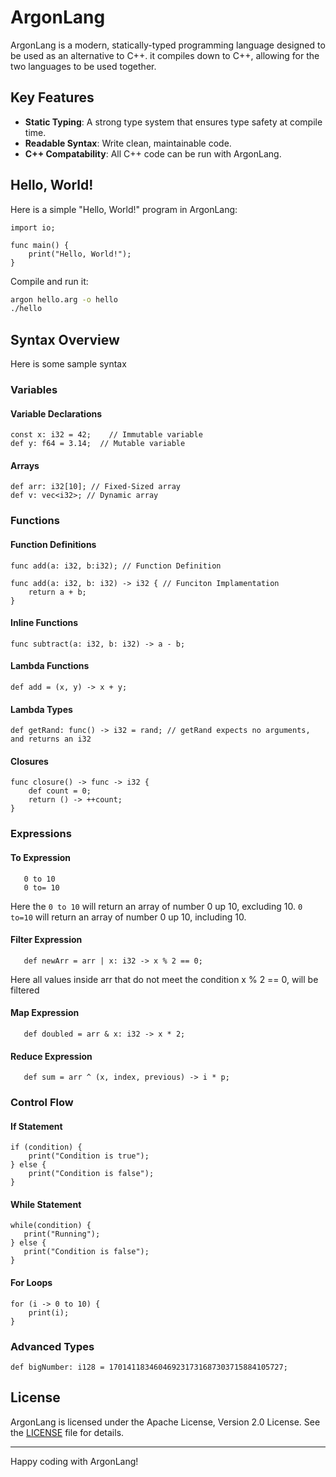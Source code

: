 # ArgonLang

ArgonLang is a modern, statically-typed programming language designed to be used as an alternative to C++. it compiles down to C++, allowing for the two languages to be used together.

## Key Features

- **Static Typing**: A strong type system that ensures type safety at compile time.
- **Readable Syntax**: Write clean, maintainable code.
- **C++ Compatability**: All C++ code can be run with ArgonLang.

## Hello, World!

Here is a simple "Hello, World!" program in ArgonLang:

```argon
import io;

func main() {
    print("Hello, World!");
}
```

Compile and run it:
```bash
argon hello.arg -o hello
./hello
```

## Syntax Overview
Here is some sample syntax
### Variables

#### Variable Declarations
```argon
const x: i32 = 42;    // Immutable variable
def y: f64 = 3.14;  // Mutable variable
```

#### Arrays
```argon
def arr: i32[10]; // Fixed-Sized array
def v: vec<i32>; // Dynamic array
```

### Functions

#### Function Definitions
```argon
func add(a: i32, b:i32); // Function Definition

func add(a: i32, b: i32) -> i32 { // Funciton Implamentation
    return a + b;
}
```

#### Inline Functions
```argon
func subtract(a: i32, b: i32) -> a - b;
```

#### Lambda Functions
```argon
def add = (x, y) -> x + y;
```

#### Lambda Types
```argon
def getRand: func() -> i32 = rand; // getRand expects no arguments, and returns an i32
```

#### Closures

```argon
func closure() -> func -> i32 {
	def count = 0;
	return () -> ++count;
}
```

### Expressions

#### To Expression
```argon
   0 to 10
   0 to= 10
```
Here the `0 to 10` will return an array of number 0 up 10, excluding 10.
`0 to=10` will return an array of number 0 up 10, including 10.

#### Filter Expression
```argon 
   def newArr = arr | x: i32 -> x % 2 == 0;
```
Here all values inside arr that do not meet the condition x % 2 == 0, will be filtered

#### Map Expression
```argon 
   def doubled = arr & x: i32 -> x * 2;
```

#### Reduce Expression
```argon 
   def sum = arr ^ (x, index, previous) -> i * p;
```

### Control Flow

#### If Statement
```argon
if (condition) {
    print("Condition is true");
} else {
    print("Condition is false");
}
```

#### While Statement
```argon
while(condition) {
   print("Running");
} else {
   print("Condition is false");
}
```

#### For Loops
```argon
for (i -> 0 to 10) {
    print(i);
}
```

### Advanced Types

```argon
def bigNumber: i128 = 170141183460469231731687303715884105727;
```
## License

ArgonLang is licensed under the Apache License, Version 2.0 License. See the [LICENSE](LICENSE) file for details.

---

Happy coding with ArgonLang!
